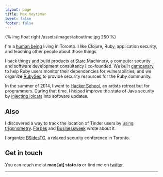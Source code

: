 ```yaml
---
layout: page
title: Max Veytsman
tweet: false
footer: false
---
```


{% img float right /assets/images/about/me.jpg 250 %}

I'm a [human being](http://en.wikipedia.org/wiki/Human) living in Toronto. I like Clojure, Ruby, application security, and teaching other people about those things.

I hack things and build products at [State Machinery](http://state.io), a
computer security and software development consultancy I co-founded.
We built [gemcanary](https://gemcanary.com) to help Ruby users
monitor their dependencies for vulnerabilities, and we
organize [RubySec](http://www.rubysec.com/) to provide security
resources for the Ruby community.

In the summer of 2014, I went to
[Hacker School](https://www.hackerschool.com/), an artists retreat but for
programmers. During that time, I helped improve the state of Java
security by
[injecting lolcats](http://blog.ontoillogical.com/blog/2014/07/28/how-to-take-over-any-java-developer/)
into software updates.

## Also
I discovered a way to track the location of Tinder users by [using trigonometry](http://blog.includesecurity.com/2014/02/how-i-was-able-to-track-location-of-any.html). [Forbes](http://www.forbes.com/sites/anthonykosner/2014/02/18/tinder-dating-app-users-are-playing-with-privacy-fire/) and [Businessweek](http://www.businessweek.com/articles/2014-02-19/new-tinder-security-flaw-exposed-users-exact-locations-for-months
) wrote about it.

I organize [BSidesTO](http://bsidesto.ca), a relaxed security conference in Toronto.

## Get in touch
You can reach me at **max [at] state.io** or find me on [twitter](http://twitter.com/mveytsman).

* * * 
